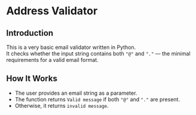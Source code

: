 # Address Validator

## Introduction
This is a very basic email validator written in Python.  
It checks whether the input string contains both `"@"` and `"."` — the minimal requirements for a valid email format.

## How It Works
- The user provides an email string as a parameter.
- The function returns `Valid message` if both `"@"` and `"."` are present.
- Otherwise, it returns `invalid message`.

